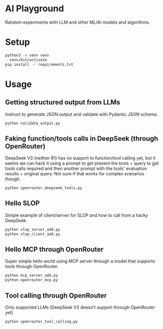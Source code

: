 # AI Playground

Random experiments with LLM and other ML/AI models and algorithms.

# Setup

```bash
python3 -m venv venv
. venv/bin/activate
pip install -r requirements.txt
```

# Usage

## Getting structured output from LLMs

Instruct to generate JSON output and validate with Pydantic JSON schema.

```bash
python validate_output.py
```

## Faking function/tools calls in DeepSeek (through OpenRouter)

DeepSeek V3 (neither R1) has no support to function/tool calling yet, but
it seems we can hack it using a prompt to get present the tools + query to
get tools calls required and then another prompt with the tools' evaluation
results + original query. Not sure if that works for complex scenarios though.

```bash
python openrouter_deepseek_tools.py
```

## Hello SLOP

Simple example of client/server for SLOP and how to call from a hacky DeepSeek.

```bash
python slop_server_add.py
python slop_client_add.py
```

## Hello MCP through OpenRouter

Super simple hello world using MCP server through a model that supports tools
through OpenRouter.

```bash
python mcp_server_add.py
python openrouter_mcp.py
```

## Tool calling through OpenRouter

Only supported LLMs (DeepSeek V3 doesn't support through OpenRouter yet)

```bash
python openrouter_tool_calling.py
```
